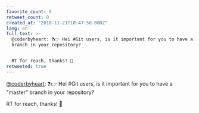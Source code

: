```yaml
---
favorite_count: 0
retweet_count: 0
created_at: "2018-11-21T10:47:50.000Z"
lang: en
full_text: >-
  @coderbyheart: ❓👉 Hei #Git users, is it important for you to have a "master"
  branch in your repository?


  RT for reach, thanks! 🙏
retweeted: true
---
```


[@coderbyheart](https://twitter.com/coderbyheart): ❓👉 Hei #Git users, is it
important for you to have a "master" branch in your repository?

RT for reach, thanks! 🙏
